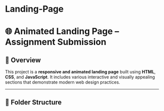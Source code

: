 # Landing-Page
# 🌐 Animated Landing Page – Assignment Submission

## 📌 Overview

This project is a **responsive and animated landing page** built using **HTML**, **CSS**, and **JavaScript**. It includes various interactive and visually appealing sections that demonstrate modern web design practices.

---

## 📁 Folder Structure

